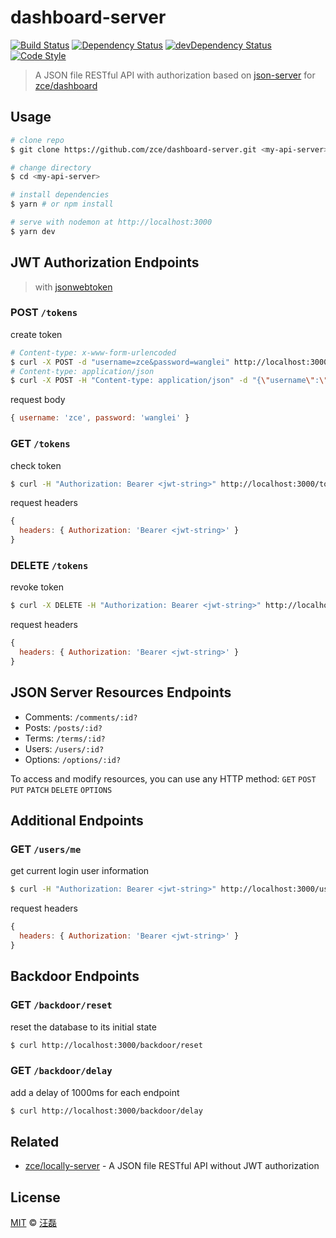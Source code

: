 # dashboard-server

[![Build Status][travis-img]][travis-url]
[![Dependency Status][dependency-img]][dependency-url]
[![devDependency Status][devdependency-img]][devdependency-url]
[![Code Style][style-img]][style-url]

> A JSON file RESTful API with authorization based on [json-server](https://github.com/typicode/json-server) for [zce/dashboard](https://github.com/zce/dashboard)

## Usage

```sh
# clone repo
$ git clone https://github.com/zce/dashboard-server.git <my-api-server>

# change directory
$ cd <my-api-server>

# install dependencies
$ yarn # or npm install

# serve with nodemon at http://localhost:3000
$ yarn dev
```

## JWT Authorization Endpoints

> with [jsonwebtoken](http://jwt.io)

### POST `/tokens`

create token

```sh
# Content-type: x-www-form-urlencoded
$ curl -X POST -d "username=zce&password=wanglei" http://localhost:3000/tokens
# Content-type: application/json
$ curl -X POST -H "Content-type: application/json" -d "{\"username\":\"zce\",\"password\":\"wanglei\"}" http://localhost:3000/tokens
```

request body

```js
{ username: 'zce', password: 'wanglei' }
```

### GET `/tokens`

check token

```sh
$ curl -H "Authorization: Bearer <jwt-string>" http://localhost:3000/tokens
```

request headers

```js
{
  headers: { Authorization: 'Bearer <jwt-string>' }
}
```

### DELETE `/tokens`

revoke token

```sh
$ curl -X DELETE -H "Authorization: Bearer <jwt-string>" http://localhost:3000/tokens
```

request headers

```js
{
  headers: { Authorization: 'Bearer <jwt-string>' }
}
```

## JSON Server Resources Endpoints

- Comments: `/comments/:id?`
- Posts: `/posts/:id?`
- Terms: `/terms/:id?`
- Users: `/users/:id?`
- Options: `/options/:id?`

To access and modify resources, you can use any HTTP method: `GET` `POST` `PUT` `PATCH` `DELETE` `OPTIONS`

## Additional Endpoints

### GET `/users/me`

get current login user information

```sh
$ curl -H "Authorization: Bearer <jwt-string>" http://localhost:3000/users/me
```

request headers

```js
{
  headers: { Authorization: 'Bearer <jwt-string>' }
}
```

## Backdoor Endpoints

### GET `/backdoor/reset`

reset the database to its initial state

```sh
$ curl http://localhost:3000/backdoor/reset
```

### GET `/backdoor/delay`

add a delay of 1000ms for each endpoint

```sh
$ curl http://localhost:3000/backdoor/delay
```

## Related

- [zce/locally-server](https://github.com/zce/locally-server) - A JSON file RESTful API without JWT authorization

## License

[MIT](LICENSE) &copy; [汪磊](https://zce.me)



[travis-img]: https://img.shields.io/travis/com/zce/dashboard-server.svg
[travis-url]: https://travis-ci.com/zce/dashboard-server
[dependency-img]: https://img.shields.io/david/zce/dashboard-server.svg
[dependency-url]: https://david-dm.org/zce/dashboard-server
[devdependency-img]: https://img.shields.io/david/dev/zce/dashboard-server.svg
[devdependency-url]: https://david-dm.org/zce/dashboard-server?type=dev
[style-img]: https://img.shields.io/badge/code%20style-standard-brightgreen.svg
[style-url]: https://standardjs.com/
